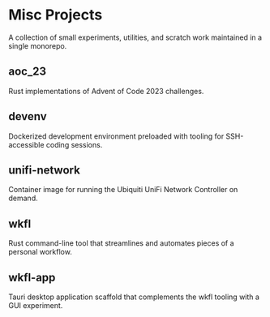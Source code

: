 # Misc Projects

A collection of small experiments, utilities, and scratch work maintained in a single monorepo.

## aoc_23
Rust implementations of Advent of Code 2023 challenges.

## devenv
Dockerized development environment preloaded with tooling for SSH-accessible coding sessions.

## unifi-network
Container image for running the Ubiquiti UniFi Network Controller on demand.

## wkfl
Rust command-line tool that streamlines and automates pieces of a personal workflow.

## wkfl-app
Tauri desktop application scaffold that complements the wkfl tooling with a GUI experiment.
